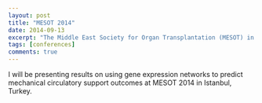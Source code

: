 ```yaml
---
layout: post
title: "MESOT 2014"
date: 2014-09-13
excerpt: "The Middle East Society for Organ Transplantation (MESOT) in Istanbul, Turkey."
tags: [conferences]
comments: true
---
```


I will be presenting results on using gene expression networks to predict mechanical circulatory support outcomes at MESOT 2014 in Istanbul, Turkey.


